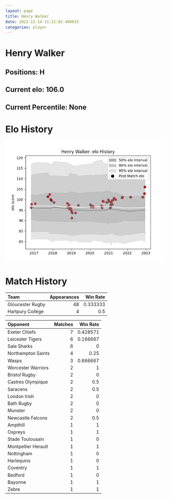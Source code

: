 ```yaml
---  
layout: page  
title: Henry Walker  
date: 2022-12-14 11:21:02.409033  
categories: player  
---
```

# Henry Walker

## Positions: H

## Current elo: 106.0

## Current Percentile: None

# Elo History


![elo history](history_HenryWalker.png)
# Match History


| Team             |   Appearances |   Win Rate |
|:-----------------|--------------:|-----------:|
| Gloucester Rugby |            48 |   0.333333 |
| Hartpury College |             4 |   0.5      |

| Opponent            |   Matches |   Win Rate |
|:--------------------|----------:|-----------:|
| Exeter Chiefs       |         7 |   0.428571 |
| Leicester Tigers    |         6 |   0.166667 |
| Sale Sharks         |         6 |   0        |
| Northampton Saints  |         4 |   0.25     |
| Wasps               |         3 |   0.666667 |
| Worcester Warriors  |         2 |   1        |
| Bristol Rugby       |         2 |   0        |
| Castres Olympique   |         2 |   0.5      |
| Saracens            |         2 |   0.5      |
| London Irish        |         2 |   0        |
| Bath Rugby          |         2 |   0        |
| Munster             |         2 |   0        |
| Newcastle Falcons   |         2 |   0.5      |
| Ampthill            |         1 |   1        |
| Ospreys             |         1 |   1        |
| Stade Toulousain    |         1 |   0        |
| Montpellier Herault |         1 |   1        |
| Nottingham          |         1 |   0        |
| Harlequins          |         1 |   0        |
| Coventry            |         1 |   1        |
| Bedford             |         1 |   0        |
| Bayonne             |         1 |   1        |
| Zebre               |         1 |   1        |